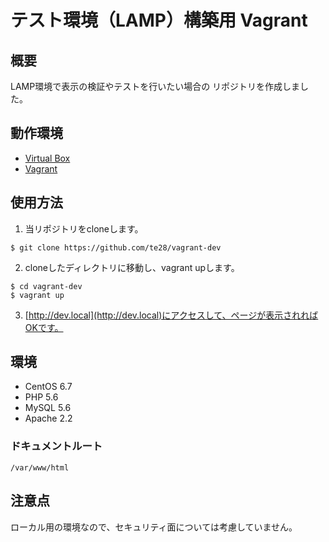 # テスト環境（LAMP）構築用 Vagrant

## 概要

LAMP環境で表示の検証やテストを行いたい場合の
リポジトリを作成しました。

## 動作環境

* [Virtual Box](https://www.virtualbox.org/)
* [Vagrant](https://www.virtualbox.org/)

## 使用方法

1. 当リポジトリをcloneします。

```
$ git clone https://github.com/te28/vagrant-dev
```

2. cloneしたディレクトリに移動し、vagrant upします。

```
$ cd vagrant-dev
$ vagrant up
```

3. [http://dev.local](http://dev.local)にアクセスして、ページが表示されればOKです。

## 環境

* CentOS 6.7
* PHP 5.6
* MySQL 5.6
* Apache 2.2

### ドキュメントルート

```
/var/www/html
```

## 注意点

ローカル用の環境なので、セキュリティ面については考慮していません。
